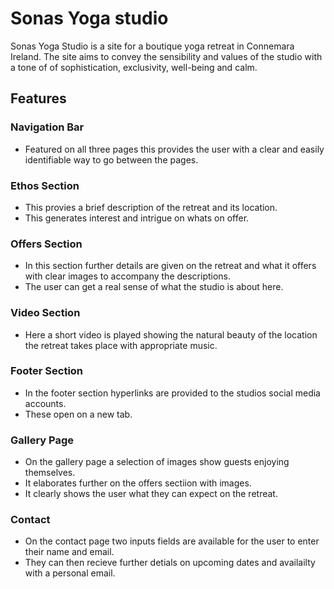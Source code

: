 # Sonas Yoga studio

Sonas Yoga Studio is a site for a boutique yoga retreat in Connemara Ireland.  The site aims to convey the sensibility and values of the studio with a tone of of sophistication, exclusivity, well-being and calm. 


## Features

### Navigation Bar
* Featured on all three pages this provides the user with a clear and easily identifiable way to go between the pages.

### Ethos Section
* This provies a brief description of the retreat and its location. 
* This generates interest and intrigue on whats on offer. 

### Offers Section
* In this section further details are given on the retreat and what it offers with clear images to accompany the descriptions.
* The user can get a real sense of what the studio is about here.  

### Video Section
* Here a short video is played showing the natural beauty of the location the retreat takes place with appropriate music. 

### Footer Section
* In the footer section hyperlinks are provided to the studios social media accounts.
* These open on a new tab.  

### Gallery Page
* On the gallery page a selection of images show guests enjoying themselves.
* It elaborates further on the offers sectiion with images. 
* It clearly shows the user what they can expect on the retreat. 

### Contact
* On the contact page two inputs fields are available for the user to enter their name and email.
 * They can then recieve further detials on upcoming dates and availailty with a  personal email.  

